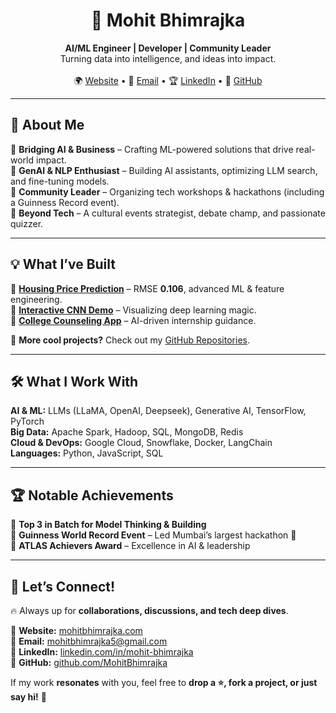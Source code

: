 <h1 align="center">🚀 Mohit Bhimrajka</h1>  
<p align="center">
  <b>AI/ML Engineer | Developer | Community Leader</b>  
  <br>
  Turning data into intelligence, and ideas into impact.
  <br><br>
  🌍 <a href="https://www.mohitbhimrajka.com/">Website</a> • 📩 <a href="mailto:mohitbhimrajka5@gmail.com">Email</a> • 🏆 <a href="https://linkedin.com/in/mohit-bhimrajka">LinkedIn</a> • 🐙 <a href="https://github.com/MohitBhimrajka">GitHub</a>  
</p>

---

## 🚀 About Me  

🔹 **Bridging AI & Business** – Crafting ML-powered solutions that drive real-world impact.  
🔹 **GenAI & NLP Enthusiast** – Building AI assistants, optimizing LLM search, and fine-tuning models.  
🔹 **Community Leader** – Organizing tech workshops & hackathons (including a Guinness Record event).  
🔹 **Beyond Tech** – A cultural events strategist, debate champ, and passionate quizzer.  

---

## 💡 What I’ve Built  

📌 **[Housing Price Prediction](https://github.com/MohitBhimrajka/Projects/tree/main/Housing-Price-Prediction)** – RMSE **0.106**, advanced ML & feature engineering.  
📌 **[Interactive CNN Demo](https://github.com/MohitBhimrajka/Projects/tree/main/Interactive-CNN-Demo)** – Visualizing deep learning magic.  
📌 **[College Counseling App](https://github.com/MohitBhimrajka/Projects/tree/main/College-Counseling-App)** – AI-driven internship guidance.  

🚀 **More cool projects?** Check out my [GitHub Repositories](https://github.com/MohitBhimrajka?tab=repositories).  

---

## 🛠️ What I Work With  

**AI & ML:** LLMs (LLaMA, OpenAI, Deepseek), Generative AI, TensorFlow, PyTorch  
**Big Data:** Apache Spark, Hadoop, SQL, MongoDB, Redis  
**Cloud & DevOps:** Google Cloud, Snowflake, Docker, LangChain  
**Languages:** Python, JavaScript, SQL  

---

## 🏆 Notable Achievements  

🏅 **Top 3 in Batch for Model Thinking & Building**  
🏅 **Guinness World Record Event** – Led Mumbai’s largest hackathon 🚀  
🏅 **ATLAS Achievers Award** – Excellence in AI & leadership  

---

## 📩 Let’s Connect!  

🔥 Always up for **collaborations, discussions, and tech deep dives**.  

🎯 **Website:** [mohitbhimrajka.com](https://www.mohitbhimrajka.com/)  
📧 **Email:** [mohitbhimrajka5@gmail.com](mailto:mohitbhimrajka5@gmail.com)  
💼 **LinkedIn:** [linkedin.com/in/mohit-bhimrajka](https://linkedin.com/in/mohit-bhimrajka)  
🐙 **GitHub:** [github.com/MohitBhimrajka](https://github.com/MohitBhimrajka/)  

If my work **resonates** with you, feel free to **drop a ⭐, fork a project, or just say hi!** 🚀  
